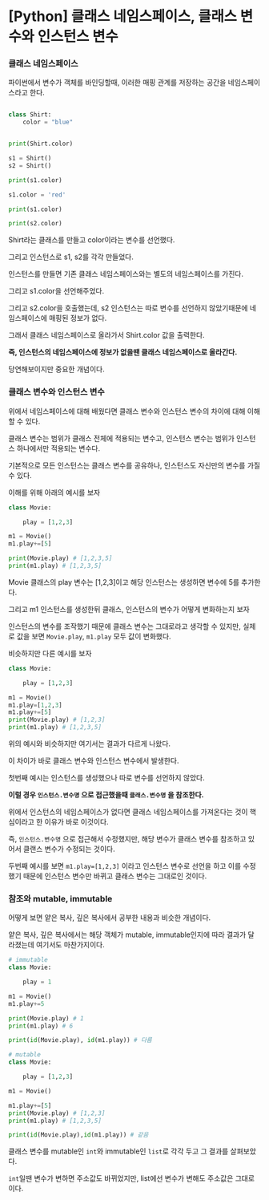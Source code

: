 # [Python] 클래스 네임스페이스, 클래스 변수와 인스턴스 변수



### 클래스 네임스페이스

파이썬에서 변수가 객체를 바인딩할때, 이러한 매핑 관계를 저장하는 공간을 네임스페이스라고 한다.

```python

class Shirt:
    color = "blue"


print(Shirt.color)

s1 = Shirt()
s2 = Shirt()

print(s1.color)

s1.color = 'red'

print(s1.color)

print(s2.color)

```

Shirt라는 클래스를 만들고 color이라는 변수를 선언했다.

그리고 인스턴스로 s1, s2를 각각 만들었다.

인스턴스를 만들면 기존 클래스 네임스페이스와는 별도의 네임스페이스를 가진다.

그리고 s1.color을 선언해주었다.

그리고 s2.color을 호출했는데, s2 인스턴스는 따로 변수를 선언하지 않았기때문에 네임스페이스에 매핑된 정보가 없다.

그래서 클래스 네임스페이스로 올라가서 Shirt.color 값을 출력한다.

**즉, 인스턴스의 네임스페이스에 정보가 없을땐 클래스 네임스페이스로 올라간다.**

당연해보이지만 중요한 개념이다.

### 클래스 변수와 인스턴스 변수

위에서 네임스페이스에 대해 배웠다면 클래스 변수와 인스턴스 변수의 차이에 대해 이해할 수 있다.

클래스 변수는 범위가 클래스 전체에 적용되는 변수고, 인스턴스 변수는 범위가 인스턴스 하나에서만 적용되는 변수다.

기본적으로 모든 인스턴스는 클래스 변수를 공유하나, 인스턴스도 자신만의 변수를 가질 수 있다.

이해를 위해 아래의 예시를 보자

```python
class Movie:

    play = [1,2,3]

m1 = Movie()
m1.play+=[5]

print(Movie.play) # [1,2,3,5]
print(m1.play) # [1,2,3,5]

```

Movie 클래스의 play 변수는 [1,2,3]이고 해당 인스턴스는 생성하면 변수에 5를 추가한다.

그리고 m1 인스턴스를 생성한뒤 클래스, 인스턴스의 변수가 어떻게 변화하는지 보자

인스턴스의 변수를 조작했기 때문에 클래스 변수는 그대로라고 생각할 수 있지만, 실제로 값을 보면 `Movie.play`, `m1.play` 모두 값이 변화했다.


비슷하지만 다른 예시를 보자

```python
class Movie:

    play = [1,2,3]

m1 = Movie()
m1.play=[1,2,3]
m1.play+=[5]
print(Movie.play) # [1,2,3]
print(m1.play) # [1,2,3,5]

```

위의 예시와 비슷하지만 여기서는 결과가 다르게 나왔다.

이 차이가 바로 클래스 변수와 인스턴스 변수에서 발생한다.

첫번째 예시는 인스턴스를 생성했으나 따로 변수를 선언하지 않았다.

**이럴 경우 `인스턴스.변수명` 으로 접근했을때 `클래스.변수명` 을 참조한다.**

위에서 인스턴스의 네임스페이스가 없다면 클래스 네임스페이스를 가져온다는 것이 핵심이라고 한 이유가 바로 이것이다.

즉, `인스턴스.변수명` 으로 접근해서 수정했지만, 해당 변수가 클래스 변수를 참조하고 있어서 클랜스 변수가 수정되는 것이다.

두번째 예시를 보면 `m1.play=[1,2,3]` 이라고 인스턴스 변수로 선언을 하고 이를 수정했기 때문에 인스턴스 변수만 바뀌고 클래스 변수는 그대로인 것이다.

### 참조와 mutable, immutable

어떻게 보면 얕은 복사, 깊은 복사에서 공부한 내용과 비슷한 개념이다.

얕은 복사, 깊은 복사에서는 해당 객체가 mutable, immutable인지에 따라 결과가 달라졌는데 여기서도 마찬가지이다.

```python
# immutable
class Movie:

    play = 1

m1 = Movie()
m1.play+=5

print(Movie.play) # 1
print(m1.play) # 6

print(id(Movie.play), id(m1.play)) # 다름
```

```python
# mutable
class Movie:

    play = [1,2,3]

m1 = Movie()

m1.play+=[5]
print(Movie.play) # [1,2,3]
print(m1.play) # [1,2,3,5]

print(id(Movie.play),id(m1.play)) # 같음

```

클래스 변수를 mutable인 `int`와 immutable인 `list`로 각각 두고 그 결과를 살펴보았다.

`int`일땐 변수가 변하면 주소값도 바뀌었지만, list에선 변수가 변해도 주소값은 그대로이다.